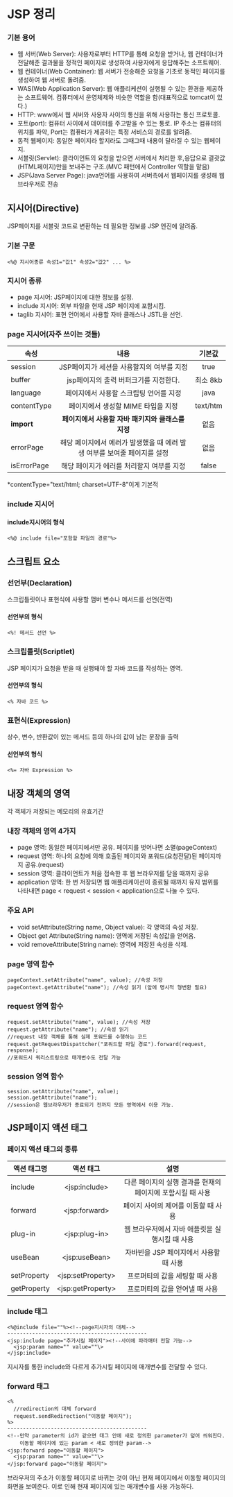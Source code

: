 # JSP 정리

### 기본 용어

- 웹 서버(Web Server): 사용자로부터 HTTP를 통해 요청을 받거나, 웹 컨테이너가 전달해준 결과물을 정적인 페이지로 생성하여 사용자에게 응답해주는 소프트웨어.
- 웹 컨테이너(Web Container): 웹 서버가 전송해준 요청을 기초로 동적인 페이지를 생성하여 웹 서버로 돌려줌.
- WAS(Web Application Server): 웹 애플리케션이 실행될 수 있는 환경을 제공하는 소프트웨어. 컴퓨터에서 운영체제와 비슷한 역할을 함(대표적으로 tomcat이 있다.)
- HTTP: www에서 웹 서버와 사용자 사이의 통신을 위해 사용하는 통신 프로토콜.
- 포트(port): 컴퓨터 사이에서 데이터를 주고받을 수 있는 통로. IP 주소는 컴퓨터의 위치를 파악, Port는 컴퓨터가 제공하는 특정 서비스의 경로를 알려줌.
- 동적 웹페이지: 동일한 페이지라 할지라도 그때그때 내용이 달라질 수 있는 웹페이지.
- 서블릿(Servlet): 클라이언트의 요청을 받으면 서버에서 처리한 후,응답으로 결괏값(HTML페이지)만을 보내주는 구조.(MVC 패턴에서 Controller 역할을 맡음)
- JSP(Java Server Page): java언어를 사용하여 서버측에서 웹페이지를 생성해 웹브라우저로 전송

## 지시어(Directive)

JSP페이지를 서블릿 코드로 변환하는 데 필요한 정보를 JSP 엔진에 알려줌.

### 기본 구문

```
<%@ 지시어종류 속성1="값1" 속성2="값2" ... %>

```

### 지시어 종류

- page 지시어: JSP페이지에 대한 정보를 설정.
- include 지시어: 외부 파일을 현재 JSP 페이지에 포함시킴.
- taglib 지시어: 표현 언어에서 사용할 자바 클래스나 JSTL을 선언.

### page 지시어(자주 쓰이는 것들)

| 속성        |                                   내용                                   | 기본값 |
| ----------- | :----------------------------------------------------------------------: | :----: |
| session     |                JSP페이지가 세션을 사용할지의 여부를 지정                    |  true  |
| buffer      |                 jsp페이지의 출력 버퍼크기를 지정한다.                      | 최소 8kb|
| language    |                  페이지에서 사용할 스크립팅 언어를 지정                    |  java  |
| contentType |                    페이지에서 생성할 MIME 타입을 지정                      |text/htm|
| **import**  |            **페이지에서 사용할 자바 패키지와 클래스를 지정**             |  없음  |
| errorPage   | 해당 페이지에서 에러가 발생했을 때 에러 발생 여부를 보여줄 페이지를 설정      |  없음  |
| isErrorPage |                해당 페이지가 에러를 처리할지 여부를 지정                    | false  

\*contentType="text/html; charset=UTF-8"이게 기본적

### include 지시어

#### include지시어의 형식

```
<%@ include file="포함할 파일의 경로"%>

```

## 스크립트 요소

### 선언부(Declaration)

스크립틀릿이나 표현식에 사용할 맴버 변수나 메서드를 선언(전역)

#### 선언부의 형식

```
<%! 메서드 선언 %>

```

### 스크립틀릿(Scriptlet)

JSP 페이지가 요청을 받을 때 실행돼야 할 자바 코드를 작성하는 영역.

#### 선언부의 형식

```
<% 자바 코드 %>

```

### 표현식(Expression)

상수, 변수, 반환값이 있는 메서드 등의 하나의 값이 남는 문장을 출력

#### 선언부의 형식

```
<%= 자바 Expression %>

```

## 내장 객체의 영역
각 객체가 저장되는 메모리의 유효기간
### 내장 객체의 영역 4가지

- page 영역: 동일한 페이지에서만 공유. 페이지를 벗어나면 소멸(pageContext)
- request 영역: 하나의 요청에 의해 호출된 페이지와 포워드(요청전달)된 페이지까지 공유.(request)
- session 영역: 클라이언트가 처음 접속한 후 웹 브라우저를 닫을 때까지 공유
- application 영역: 한 번 저장되면 웹 애플리케이션이 종료될 때까지 유지
범위를 나타내면 page < request < session < application으로 나눌 수 있다.
### 주요 API
- void setAttribute(String name, Object value): 각 영역의 속성 저장.
- Object get Attribute(String name): 영역에 저장된 속성값을 얻어옴.
- void removeAttribute(String name): 영역에 저장된 속성을 삭제.

### page 영역 함수
```
pageContext.setAttribute("name", value); //속성 저장
pageContext.getAttribute("name"); //속성 읽기 (앞에 명시적 형변환 필요)

```

### request 영역 함수
```
request.setAttribute("name", value); //속성 저장
request.getAttribute("name"); //속성 읽기
//request 내장 객체를 통해 실제 포워드를 수행하는 코드
request.getRequestDispattcher("포워드할 파일 경로").forward(request, response);
//포워드시 쿼리스트링으로 매개변수도 전달 가능
```

### session 영역 함수
```
session.setAttribute("name", value);
session.getAttribute("name");
//session은 웹브라우저가 종료되기 전까지 모든 영역에서 이용 가능.
```

## JSP페이지 액션 태그

### 페이지 액션 태그의 종류

| 액션 태그명 |  액션 태그      | 설명 |
| ----------- | :-------------: | :----: |
| include    |  \<jsp:include\>  | 다른 페이지의 실행 결과를 현재의 페이지에 포함시킬 때 사용  |
|forward|\<jsp:forward\>|페이지 사이의 제어를 이동할 때 사용
| plug-in    |  \<jsp:plug-in\>  | 웹 브라우저에서 자바 애플릿을 실행시킬 때 사용  |
| useBean    |  \<jsp:useBean\>  | 자바빈을 JSP 페이지에서 사용할 때 사용 |
| setProperty| \<jsp:setProperty\>| 프로퍼티의 값을 세팅할 때 사용 |
|getProperty| \<jsp:getProperty\> | 프로퍼티의 값을 얻어낼 때 사용

### include 태그
```
<%@include file=""%><!--page지시자의 대체-->
---------------------------------------------
<jsp:include page="추가시킬 페이지"><!--사이에 파라매터 전달 가능-->
  <jsp:param name="" value=""\>
</jsp:include>
```
지시자를 통한 include와 다르게 추가시킬 페이지에 매개변수를 전달할 수 있다.

### forward 태그
```
<%
  //redirection의 대체 forward
  request.sendRedirection("이동할 페이지");
%>
---------------------------------------------
<!--만약 parameter의 id가 같으면 태그 안에 새로 정의한 parameter가 덮어 씌워진다.
    이동할 페이지에 있는 param < 새로 정의한 param-->
<jsp:forward page="이동할 페이지">
  <jsp:param name="" value=""\>
</jsp:forward page="이동할 페이지">
```
브라우저의 주소가 이동할 페이지로 바뀌는 것이 아닌 현재 페이지에서 이동할 페이지의 화면을 보여준다. 이로 인해 현재 페이지에 있는 매개변수를 사용 가능하다.
